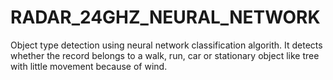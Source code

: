 # RADAR_24GHZ_NEURAL_NETWORK
Object type detection using neural network classification algorith. It detects whether the record belongs to a walk, run, car or stationary object like tree with little movement because of wind.
